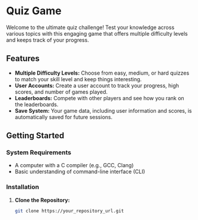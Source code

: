 # Quiz Game

Welcome to the ultimate quiz challenge! Test your knowledge across various topics with this engaging game that offers multiple difficulty levels and keeps track of your progress.

## Features

- **Multiple Difficulty Levels:** Choose from easy, medium, or hard quizzes to match your skill level and keep things interesting.
- **User Accounts:** Create a user account to track your progress, high scores, and number of games played.
- **Leaderboards:** Compete with other players and see how you rank on the leaderboards.
- **Save System:** Your game data, including user information and scores, is automatically saved for future sessions.

## Getting Started

### System Requirements

- A computer with a C compiler (e.g., GCC, Clang)
- Basic understanding of command-line interface (CLI)

### Installation

1. **Clone the Repository:**

   ```bash
   git clone https://your_repository_url.git
